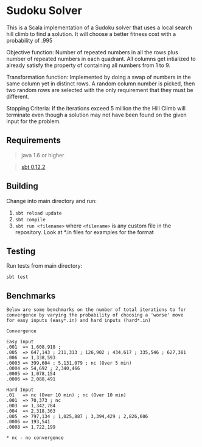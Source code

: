 # Sudoku Solver

This is a Scala implementation of a Sudoku solver that uses a local
search hill climb to find a solution. It will choose a
better fitness cost with a probability of .995

Objective function:
Number of repeated numbers in all the rows plus number of repeated
numbers in each quadrant. All columns get intialized to already satisfy 
the property of containing all numbers from 1 to 9.

Transformation function:
Implemented by doing a swap of numbers in the same column yet in
distinct rows. A random column number is picked, then two random rows
are selected with the only requirement that they must be different.

Stopping Criteria:
If the iterations exceed 5 million the the Hill Climb will terminate
even though a solution may not have been found on the given input for the problem.

## Requirements

> java 1.6 or higher

> [sbt 0.12.2](http://www.scala-sbt.org/release/docs/Getting-Started/Setup.html)

## Building

Change into main directory and run:

1. ```sbt reload update```
2. ```sbt compile```
3. ```sbt run <filename>``` where ```<filename>``` is any custom file in
the repository. Look at *.in files for examples for the format

## Testing

Run tests from main directory:

```sbt test```

## Benchmarks

    Below are some benchmarks on the number of total iterations to for
    convergence by varying the probability of choosing a 'worse' move 
    for easy inputs (easy*.in) and hard inputs (hard*.in)
      
    Convergence

    Easy Input
    .001  => 1,608,918 ; 
    .005  => 647,143 ; 211,313 ; 126,902 ; 434,617 ; 335,546 ; 627,381
    .006  => 1,338,593
    .0003 => 399,604 ; 5,131,079 ; nc (Over 5 min) 
    .0004 => 54,692 ; 2,340,466
    .0005 => 1,078,154
    .0006 => 2,088,491

    Hard Input
    .01   => nc (Over 10 min) ; nc (Over 10 min)
    .001  => 70,373 ; nc
    .003  => 1,342,784
    .004  => 2,318,363
    .005  => 797,134 ; 1,025,887 ; 3,394,429 ; 2,826,606
    .0006 => 193,541
    .0008 => 1,722,199

    * nc - no convergence
